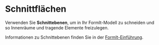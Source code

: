 # Schnittflächen

Verwenden Sie **Schnittebenen**, um in Ihr FormIt-Modell zu schneiden und so Innenräume und tragende Elemente freizulegen.

Informationen zu Schnittebenen finden Sie in der [FormIt-Einführung](../formit-primer/part-i/section\_planes.md).

